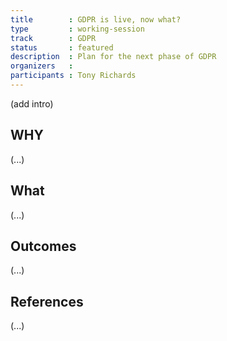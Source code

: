 ```yaml
---
title        : GDPR is live, now what?
type         : working-session
track        : GDPR
status       : featured
description  : Plan for the next phase of GDPR
organizers   :
participants : Tony Richards
---
```


(add intro)

## WHY

(...)

## What

(...)

## Outcomes

(...)

## References

(...)
